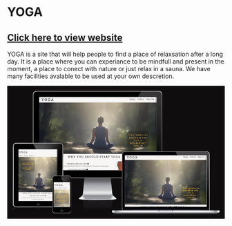 # YOGA

## [Click here to view website ](https://iainjackson90.github.io/pp1-yoga/)

YOGA is a site that will help people to find a place of relaxsation after a long
day.
It is a place where you can experiance to be mindfull and present in the moment, 
a place to conect with nature or just relax in a sauna.
We have many facilities avalable to be used at your own descretion.

![Am I Responsive](./assets/docs/am-i-responsive.png)
